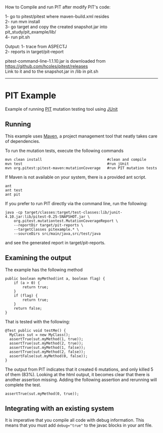 How to Compile and run PIT after modify PIT's code:

1- go to pitest/pitest where  maven-build.xml resides <br>
2- run mvn install <br>
3- go target and copy the created snapshot.jar into pit_study/pit_example/lib/  <br>
4- run pit.sh <br>

Output: 
1- trace from ASPECTJ <br>
2- reports in target/pit-report <br>

pitest-command-line-1.1.10.jar is downloaded from https://github.com/hcoles/pitest/releases <br>
Link to it and to the snapshot.jar in /lib in pit.sh
<hr>

PIT Example
===========

Example of running [PIT](http://pitest.org/) mutation testing tool using
[JUnit](http://www.junit.org/)

Running
-------

This example uses [Maven](http://maven.apache.org/), a project management
tool that neatly takes care of dependencies.

To run the mutation tests, execute the following commands

    mvn clean install                              #clean and compile
    mvn test                                       #run jUnit
    mvn org.pitest:pitest-maven:mutationCoverage   #run PIT mutation tests

If Maven is not available on your system, there is a provided ant script.

    ant
    ant test
    ant pit

If you prefer to run PIT directly via the command line, run the following:

    java -cp target/classes:target/test-classes:lib/junit-4.10.jar:lib/pitest-0.25-SNAPSHOT.jar \
        org.pitest.mutationtest.MutationCoverageReport \
        --reportDir target/pit-reports \
        --targetClasses pitexample.* \
        --sourceDirs src/main/java,src/test/java

and see the generated report in target/pit-reports.

Examining the output
--------------------

The example has the following method

    public boolean myMethod(int a, boolean flag) {
        if (a > 0) {
            return true;
        }
        if (flag) {
            return true;
        }
        return false;
    }

That is tested with the following:

    @Test public void testMe() {
      MyClass sut = new MyClass();
      assertTrue(sut.myMethod(1, true));
      assertTrue(sut.myMethod(2, true));
      assertTrue(sut.myMethod(1, false));
      assertTrue(sut.myMethod(2, false));
      assertFalse(sut.myMethod(0, false));
    }

The output from PIT indicates that it created 6 mutations, and only killed
5 of them (83%). Looking at the html output, it becomes clear that there is
another assertion missing. Adding the following assertion and rerunning will
complete the test.

    assertTrue(sut.myMethod(0, true));

Integrating with an existing system
-----------------------------------

It is imperative that you compile all code with debug information. This means
that you must add `debug="true"` to the javac blocks in your ant file.
